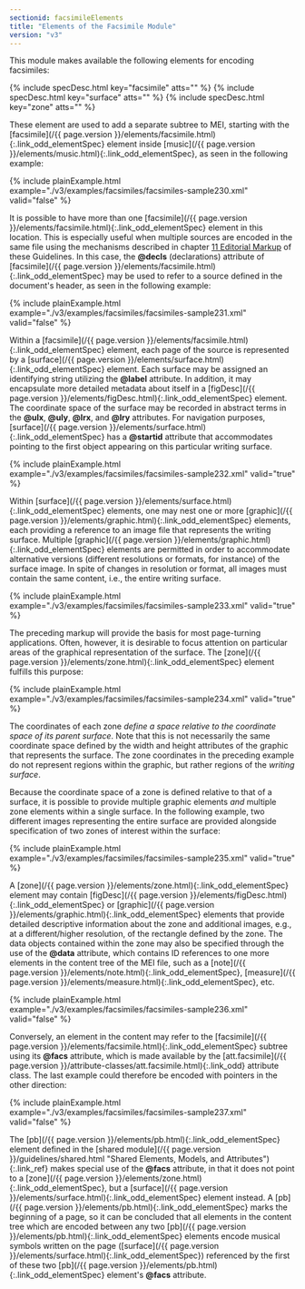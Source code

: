 ```yaml
---
sectionid: facsimileElements
title: "Elements of the Facsimile Module"
version: "v3"
---
```




This module makes available the following elements for encoding facsimiles:



{% include specDesc.html key="facsimile" atts="" %}
{% include specDesc.html key="surface" atts="" %}
{% include specDesc.html key="zone" atts="" %}



These element are used to add a separate subtree to MEI, starting with the [facsimile](/{{ page.version }}/elements/facsimile.html){:.link_odd_elementSpec} element inside [music](/{{ page.version }}/elements/music.html){:.link_odd_elementSpec}, as seen in the following
example:

{% include plainExample.html example="./v3/examples/facsimiles/facsimiles-sample230.xml" valid="false" %}


It is possible to have more than one [facsimile](/{{ page.version }}/elements/facsimile.html){:.link_odd_elementSpec} element in this
location. This is especially useful when multiple sources are encoded in the same
file using
the mechanisms described in chapter <a class="link_ptr" title="Editorial Markup" href="/{{ page.version }}/guidelines/editTrans.html">11 Editorial Markup</a> of these Guidelines. In this
case, the **@decls** (declarations) attribute of [facsimile](/{{ page.version }}/elements/facsimile.html){:.link_odd_elementSpec} may be
used to refer to a source defined in the document's header, as seen in the following
example:

{% include plainExample.html example="./v3/examples/facsimiles/facsimiles-sample231.xml" valid="false" %}


Within a [facsimile](/{{ page.version }}/elements/facsimile.html){:.link_odd_elementSpec} element, each page of the source is represented by a
[surface](/{{ page.version }}/elements/surface.html){:.link_odd_elementSpec} element. Each surface may be assigned an identifying string
utilizing the **@label** attribute. In addition, it may encapsulate more detailed
metadata about itself in a [figDesc](/{{ page.version }}/elements/figDesc.html){:.link_odd_elementSpec} element. The coordinate space of the
surface may be recorded in abstract terms in the **@ulx**, **@uly**,
**@lrx**, and **@lry** attributes. For navigation purposes, [surface](/{{ page.version }}/elements/surface.html){:.link_odd_elementSpec} has a **@startid** attribute that accommodates pointing to the first
object appearing on this particular writing surface.

{% include plainExample.html example="./v3/examples/facsimiles/facsimiles-sample232.xml" valid="true" %}


Within [surface](/{{ page.version }}/elements/surface.html){:.link_odd_elementSpec} elements, one may nest one or more [graphic](/{{ page.version }}/elements/graphic.html){:.link_odd_elementSpec} elements, each providing a reference to an image file that represents the
writing surface. Multiple [graphic](/{{ page.version }}/elements/graphic.html){:.link_odd_elementSpec} elements are permitted in order to
accommodate alternative versions (different resolutions or formats, for instance)
of the
surface image. In spite of changes in resolution or format, all images must contain
the same
content, i.e., the entire writing surface.

{% include plainExample.html example="./v3/examples/facsimiles/facsimiles-sample233.xml" valid="true" %}


The preceding markup will provide the basis for most page-turning applications. Often,
however, it is desirable to focus attention on particular areas of the graphical
representation of the surface. The [zone](/{{ page.version }}/elements/zone.html){:.link_odd_elementSpec} element fulfills this
purpose:

{% include plainExample.html example="./v3/examples/facsimiles/facsimiles-sample234.xml" valid="true" %}






The coordinates of each zone *define a space relative to the coordinate space of its
parent surface*. Note that this is not necessarily the same coordinate space defined
by the width and height attributes of the graphic that represents the surface. The
zone
coordinates in the preceding example do not represent regions within the graphic,
but rather
regions of the *writing surface*.


Because the coordinate space of a zone is defined relative to that of a surface, it
is
possible to provide multiple graphic elements *and* multiple zone elements within a
single surface. In the following example, two different images representing the entire
surface
are provided alongside specification of two zones of interest within the surface:

{% include plainExample.html example="./v3/examples/facsimiles/facsimiles-sample235.xml" valid="true" %}


A [zone](/{{ page.version }}/elements/zone.html){:.link_odd_elementSpec} element may contain [figDesc](/{{ page.version }}/elements/figDesc.html){:.link_odd_elementSpec} or [graphic](/{{ page.version }}/elements/graphic.html){:.link_odd_elementSpec} elements that provide detailed descriptive information about the
zone and additional images, e.g., at a different/higher resolution, of the rectangle
defined
by the zone. The data objects contained within the zone may also be specified through
the use
of the **@data** attribute, which contains ID references to one more elements in the
content tree of the MEI file, such as a [note](/{{ page.version }}/elements/note.html){:.link_odd_elementSpec}, [measure](/{{ page.version }}/elements/measure.html){:.link_odd_elementSpec}, etc.

{% include plainExample.html example="./v3/examples/facsimiles/facsimiles-sample236.xml" valid="false" %}


Conversely, an element in the content may refer to the [facsimile](/{{ page.version }}/elements/facsimile.html){:.link_odd_elementSpec}
subtree using its **@facs** attribute, which is made available by the [att.facsimile](/{{ page.version }}/attribute-classes/att.facsimile.html){:.link_odd} attribute class. The last example could therefore be
encoded with pointers in the other direction:

{% include plainExample.html example="./v3/examples/facsimiles/facsimiles-sample237.xml" valid="false" %}


The [pb](/{{ page.version }}/elements/pb.html){:.link_odd_elementSpec} element defined in the [shared module](/{{ page.version }}/guidelines/shared.html "Shared Elements, Models, and Attributes"){:.link_ref}
makes special use of the **@facs** attribute, in that it does not point to a [zone](/{{ page.version }}/elements/zone.html){:.link_odd_elementSpec}, but a [surface](/{{ page.version }}/elements/surface.html){:.link_odd_elementSpec} element instead. A [pb](/{{ page.version }}/elements/pb.html){:.link_odd_elementSpec} marks the beginning of a page, so it can be concluded that all elements
in the content tree which are encoded between any two [pb](/{{ page.version }}/elements/pb.html){:.link_odd_elementSpec} elements encode
musical symbols written on the page ([surface](/{{ page.version }}/elements/surface.html){:.link_odd_elementSpec}) referenced by the first of
these two [pb](/{{ page.version }}/elements/pb.html){:.link_odd_elementSpec} element's **@facs** attribute.



